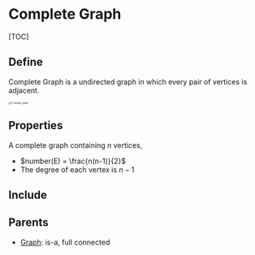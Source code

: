 # Complete Graph

[TOC]

## Define

Complete Graph is a undirected graph in which every pair of vertices is adjacent.

<img src="./assets/11-simplex_graph.svg" alt="11-simplex_graph" style="zoom:30%;" />

## Properties

A complete graph containing $n$ vertices,

- $number(E) = \frac{n(n-1)}{2}$
- The degree of each vertex is $n-1$

## Include

## Parents

- [Graph](./Graph.md): is-a, full connected

